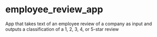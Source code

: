 # employee_review_app
App that takes text of an employee review of a company as input and outputs a classification of a 1, 2, 3, 4, or 5-star review
